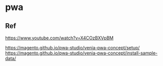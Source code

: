 # pwa




## Ref

https://www.youtube.com/watch?v=X4COzBXVpBM

https://magento.github.io/pwa-studio/venia-pwa-concept/setup/
https://magento.github.io/pwa-studio/venia-pwa-concept/install-sample-data/
